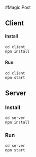 #Magic Post 

## Client
#### Install
```
cd client
npm install
```
#### Run
```
cd client
npm start
```

## Server
### Install
```
cd server
npm install
```
### Run
```
cd server
npm start
```
